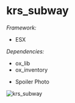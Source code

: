 # krs_subway

*Framework:*
- ESX

*Dependencies:*
- ox_lib
- ox_inventory

* Spoiler Photo

![krs_subway](https://github.com/user-attachments/assets/5ce22de1-6128-4543-830c-a064838c90be)
